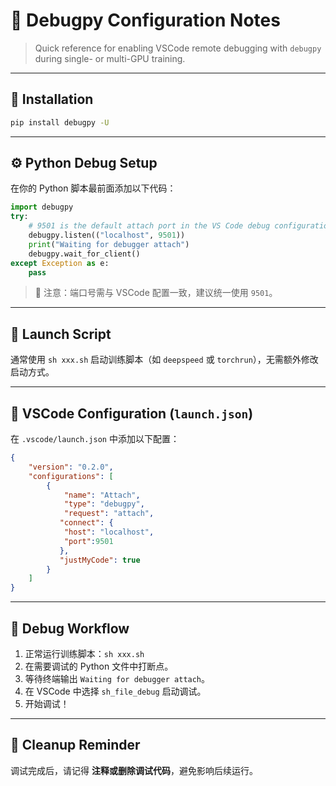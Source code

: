 
# 🐞 Debugpy Configuration Notes

> Quick reference for enabling VSCode remote debugging with `debugpy` during single- or multi-GPU training.

---

## 🧩 Installation

```bash
pip install debugpy -U
```

---

## ⚙️ Python Debug Setup

在你的 Python 脚本最前面添加以下代码：

```python
import debugpy
try:
    # 9501 is the default attach port in the VS Code debug configuration
    debugpy.listen(("localhost", 9501))
    print("Waiting for debugger attach")
    debugpy.wait_for_client()
except Exception as e:
    pass
```

> 🚨 注意：端口号需与 VSCode 配置一致，建议统一使用 `9501`。

---

## 🐚 Launch Script

通常使用 `sh xxx.sh` 启动训练脚本（如 `deepspeed` 或 `torchrun`），无需额外修改启动方式。

---

## 🧠 VSCode Configuration (`launch.json`)

在 `.vscode/launch.json` 中添加以下配置：

```json
{
    "version": "0.2.0",
    "configurations": [
        {
            "name": "Attach",
            "type": "debugpy",
            "request": "attach",
           "connect": {
            "host": "localhost",
            "port":9501
           },
           "justMyCode": true
        }
    ]
}
```

---

## 🚀 Debug Workflow

1. 正常运行训练脚本：`sh xxx.sh`
2. 在需要调试的 Python 文件中打断点。
3. 等待终端输出 `Waiting for debugger attach`。
4. 在 VSCode 中选择 `sh_file_debug` 启动调试。
5. 开始调试！

---

## 🧼 Cleanup Reminder

调试完成后，请记得 **注释或删除调试代码**，避免影响后续运行。
